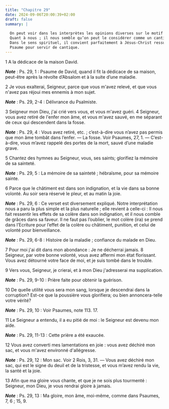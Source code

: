 ```yaml
---
title: "Chapitre 29"
date: 2024-09-06T20:00:39+02:00
draft: false
summary: |
  
  On peut voir dans les interprètes les opinions diverses sur le motif et l’occasion de la composition de ce psaume.
  Quant à nous ; il nous semble qu’on peut le considérer comme un cantique d’actions de grâces que David rend à Dieu pour la santé qu’il lui redonnée par un effet de sa divine bonté.
  Dans le sens spirituel, il convient parfaitement à Jésus-Christ ressuscité et à toutes les âmes qui ont été guéries des faiblesses où leur orgueil les avait fait tomber.
  Psaume pour servir de cantique.
---
```



1 A la dédicace de la maison David.

***Note*** :  Ps. 29, 1 : Psaume de David, quand il fit la dédicace de sa maison, peut-être après la révolte d’Absalom et à la suite d’une maladie.


2 Je vous exalterai, Seigneur, parce que vous m'avez relevé, et que vous n'avez pas réjoui mes ennemis à mon sujet.

***Note*** :  Ps. 29, 2-4 : Délivrance du Psalmiste.

3 Seigneur mon Dieu, j'ai crié vers vous, et vous m'avez guéri. 4 Seigneur, vous avez retiré de l'enfer mon âme, et vous m'avez sauvé, en me séparant de ceux qui descendent dans la fosse.

***Note*** :  Ps. 29, 4 : Vous avez retiré, etc. ; c’est-à-dire vous n’avez pas permis que mon âme tombât dans l’enfer. ― La fosse. Voir Psaumes, 27, 1. ― C’est-à-dire, vous m’avez rappelé des portes de la mort, sauvé d’une maladie grave.


5 Chantez des hymnes au Seigneur, vous, ses saints; glorifiez la mémoire de sa sainteté.

***Note*** :  Ps. 29, 5 : La mémoire de sa sainteté ; hébraïsme, pour sa mémoire sainte.

6 Parce que le châtiment est dans son indignation, et la vie dans sa bonne volonté. Au soir sera réservé le pleur, et au matin la joie.

***Note*** :  Ps. 29, 6 : Ce verset est diversement expliqué. Notre interprétation nous a paru la plus simple et la plus naturelle ; elle revient à celle-ci : Il nous fait ressentir les effets de sa colère dans son indignation, et il nous comble de grâces dans sa faveur. Il ne faut pas l’oublier, le mot colère (ira) se prend dans l’Ecriture pour l’effet de la colère ou châtiment, punition, et celui de volonté pour bienveillance.

***Note*** :  Ps. 29, 6-8 : Histoire de la maladie ; confiance du malade en Dieu.


7 Pour moi j'ai dit dans mon abondance : Je ne décherrai jamais. 8 Seigneur, par votre bonne volonté, vous avez affermi mon état florissant. Vous avez détourné votre face de moi, et je suis tombé dans le trouble.


9 Vers vous, Seigneur, je crierai, et à mon Dieu j'adresserai ma supplication.

***Note*** :  Ps. 29, 9-10 : Prière faite pour obtenir la guérison.

10 De quelle utilité vous sera mon sang, lorsque je descendrai dans la corruption? Est-ce que la poussière vous glorifiera; ou bien annoncera-telle votre vérité?

***Note*** :  Ps. 29, 10 : Voir Psaumes, note 113. 17.

11 Le Seigneur a entendu, il a eu pitié de moi : le Seigneur est devenu mon aide.

***Note*** :  Ps. 29, 11-13 : Cette prière a été exaucée.


12 Vous avez converti mes lamentations en joie : vous avez déchiré mon sac, et vous m'avez environné d'allégresse.

***Note*** :  Ps. 29, 12 : Mon sac. Voir 2 Rois, 3, 31. ― Vous avez déchiré mon sac, qui est le signe du deuil et de la tristesse, et vous m’avez rendu la vie, la santé et la joie.

13 Afin que ma gloire vous chante, et que je ne sois plus tourmenté : Seigneur, mon Dieu, je vous rendrai gloire à jamais.

***Note*** :  Ps. 29, 13 : Ma gloire, mon âme, moi-même, comme dans Psaumes, 7, 6 ; 15, 9.

